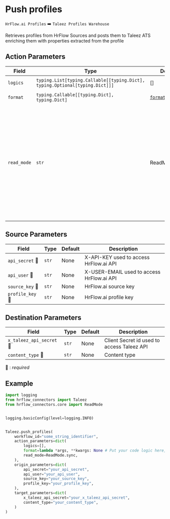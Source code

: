 
# Push profiles
`HrFlow.ai Profiles` :arrow_right: `Taleez Profiles Warehouse`

Retrieves profiles from HrFlow Sources and posts them to Taleez ATS enriching them with properties extracted from the profile



## Action Parameters

| Field | Type | Default | Description |
| ----- | ---- | ------- | ----------- |
| `logics`  | `typing.List[typing.Callable[[typing.Dict], typing.Optional[typing.Dict]]]` | [] | List of logic functions |
| `format`  | `typing.Callable[[typing.Dict], typing.Dict]` | [`format_profile`](../connector.py#L261) | Formatting function |
| `read_mode`  | `str` | ReadMode.sync | If 'incremental' then `read_from` of the last run is given to Origin Warehouse during read. **The actual behavior depends on implementation of read**. In 'sync' mode `read_from` is neither fetched nor given to Origin Warehouse during read. |

## Source Parameters

| Field | Type | Default | Description |
| ----- | ---- | ------- | ----------- |
| `api_secret` :red_circle: | `str` | None | X-API-KEY used to access HrFlow.ai API |
| `api_user` :red_circle: | `str` | None | X-USER-EMAIL used to access HrFlow.ai API |
| `source_key` :red_circle: | `str` | None | HrFlow.ai source key |
| `profile_key` :red_circle: | `str` | None | HrFlow.ai profile key |

## Destination Parameters

| Field | Type | Default | Description |
| ----- | ---- | ------- | ----------- |
| `x_taleez_api_secret` :red_circle: | `str` | None | Client Secret id used to access Taleez API |
| `content_type` :red_circle: | `str` | None | Content type |

:red_circle: : *required*

## Example

```python
import logging
from hrflow_connectors import Taleez
from hrflow_connectors.core import ReadMode


logging.basicConfig(level=logging.INFO)


Taleez.push_profiles(
    workflow_id="some_string_identifier",
    action_parameters=dict(
        logics=[],
        format=lambda *args, **kwargs: None # Put your code logic here,
        read_mode=ReadMode.sync,
    ),
    origin_parameters=dict(
        api_secret="your_api_secret",
        api_user="your_api_user",
        source_key="your_source_key",
        profile_key="your_profile_key",
    ),
    target_parameters=dict(
        x_taleez_api_secret="your_x_taleez_api_secret",
        content_type="your_content_type",
    )
)
```